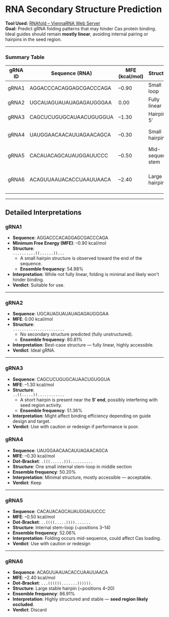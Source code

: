 # RNA Secondary Structure Prediction 

**Tool Used:** [RNAfold – ViennaRNA Web Server](http://rna.tbi.univie.ac.at/cgi-bin/RNAWebSuite/RNAfold.cgi)  
**Goal:** Predict gRNA folding patterns that may hinder Cas protein binding. Ideal guides should remain **mostly linear**, avoiding internal pairing or hairpins in the seed region.

---

### Summary Table

| gRNA ID | Sequence (RNA)                  | MFE (kcal/mol) | Structure        | Interpretation                    | Verdict   |
|---------|----------------------------------|----------------|------------------|------------------------------------|-----------|
| gRNA1   | AGGACCCACAGGAGCGACCCAGA          | –0.90          | Small loop       | Mild folding, mostly linear        |  Keep    |
| gRNA2   | UGCAUAGUAUAUAGAGAUGGGAA          | 0.00           | Fully linear     | Ideal structure                    |  Keep    |
| gRNA3   | CAGCUCUGUGCAUAACUGUGGUA          | –1.30          | Hairpin at 5′    | Some folding near seed             |  Caution |
| gRNA4   | UAUGGAACAACAUUAGAACAGCA          | –0.30          | Small hairpin    | Very light folding, tolerable      |  Keep    |
| gRNA5   | CACAUACAGCAUAUGGAUUCCC           | –0.50          | Mid-sequence stem| Moderate fold, possible interference|  Caution |
| gRNA6   | ACAGUUAAUACACCUAAUUAACA          | –2.40          | Large hairpin    | Seed region folded, may disrupt binding |  Discard |

---

## Detailed Interpretations

### gRNA1
- **Sequence**: AGGACCCACAGGAGCGACCCAGA
- **Minimum Free Energy (MFE)**: –0.90 kcal/mol
- **Structure**:  
  `..........((......))...`  
  - A small hairpin structure is observed toward the end of the sequence.
  - **Ensemble frequency**: 54.98%
- **Interpretation**: While not fully linear, folding is minimal and likely won't hinder binding.
- **Verdict**: Suitable for use.

---

### gRNA2
- **Sequence**: UGCAUAGUAUAUAGAGAUGGGAA
- **MFE**: 0.00 kcal/mol
- **Structure**:  
  `.......................`  
  - No secondary structure predicted (fully unstructured).
  - **Ensemble frequency**: 80.81%  
- **Interpretation**: Best-case structure — fully linear, highly accessible.
-  **Verdict**: Ideal gRNA.

---

### gRNA3
- **Sequence**: CAGCUCUGUGCAUAACUGUGGUA
- **MFE**: –1.30 kcal/mol
- **Structure**:  
  `..((.....))............`  
  - A short hairpin is present near the **5′ end**, possibly interfering with seed region activity.
  - **Ensemble frequency**: 51.36%
- **Interpretation**: Might affect binding efficiency depending on guide design and target.
-  **Verdict**: Use with caution or redesign if performance is poor.

### gRNA4
- **Sequence**: UAUGGAACAACAUUAGAACAGCA
- **MFE**: –0.30 kcal/mol
- **Dot-Bracket**: `.(((......)))..........`
- **Structure**: One small internal stem-loop in middle section
- **Ensemble frequency**: 50.20%
- **Interpretation**: Minimal structure, mostly accessible — acceptable.
-  **Verdict**: Keep

---

### gRNA5
- **Sequence**: CACAUACAGCAUAUGGAUUCCC
- **MFE**: –0.50 kcal/mol
- **Dot-Bracket**: `..((((.....)))).......`
- **Structure**: Internal stem-loop (~positions 3–14)
- **Ensemble frequency**: 52.06%
- **Interpretation**: Folding occurs mid-sequence, could affect Cas loading.
- **Verdict**: Use with caution or redesign

---

###  gRNA6
- **Sequence**: ACAGUUAAUACACCUAAUUAACA
- **MFE**: –2.40 kcal/mol
- **Dot-Bracket**: `...((((((.......)))))).`
- **Structure**: Large stable hairpin (~positions 4–20)
- **Ensemble frequency**: 86.91%
- **Interpretation**: Highly structured and stable — **seed region likely occluded**.
- **Verdict**: Discard


